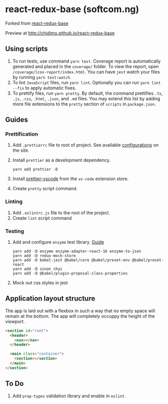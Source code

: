 # react-redux-base (softcom.ng)

Forked from [react-redux-base](https://github.com/kenshinman/react-redux-base)

Preview at <http://chidimo.github.io/react-redux-base>

## Using scripts

1. To run tests, use command `yarn test`. Coverage report is automatically generated and placed in the `coverage/` folder. To view the report, open `/coverage/lcov-report/index.html`. You can have `jest` watch your files by running `yarn test:watch`.
1. To lint `JavaScript` files, run `yarn lint`. Optionally you can run `yarn lint --fix` to apply automatic fixes.
1. To prettify files, run `yarn pretty`. By default, the command prettifies `.ts`, `.js`, `.css`, `.html`, `.json`, and `.md` files. You may extend this list by adding more file extensions to the `pretty` section of `scripts` in `package.json`.

## Guides

### Prettification

1.  Add `.prettierrc` file to root of project. See available [configurations](https://prettier.io/docs/en/configuration.html) on the site.
1.  Install `prettier` as a development dependency.

        yarn add prettier -D

1.  Install [prettier-vscode](https://github.com/prettier/prettier-vscode) from the `vs-code` extension store.
1.  Create `pretty` script command.

### Linting

1. Add `.eslintrc.js` file to the root of the project.
1. Create `lint` script command

### Testing

1.  Add and configure `enzyme` test library. [Guide](https://alligator.io/react/testing-react-redux-with-jest-enzyme/)

        yarn add -D enzyme enzyme-adapter-react-16 enzyme-to-json
        yarn add -D redux-mock-store
        yarn add -D babel-jest @babel/core @babel/preset-env @babel/preset-react
        yarn add -D sinon chai
        yarn add -D @babel/plugin-proposal-class-properties

1.  Mock out css styles in jest

## Application layout structure

The app is laid out with a flexbox in such a way that no empty space will remain at the bottom. The app will completely occuppy the height of the viewport.

```html
<section id="root">
  <header>
    <nav></nav>
  </header>

  <main class="container">
    <section></section>
  </main>
</section>
```

## To Do

1. Add `prop-types` validation library and enable in `eslint`.
